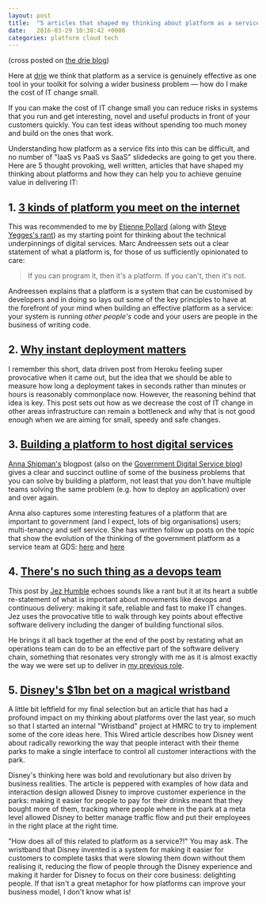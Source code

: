```yaml
---
layout: post
title:  "5 articles that shaped my thinking about platform as a service"
date:   2016-03-29 10:38:42 +0000
categories: platform cloud tech
---
```


(cross posted on <a href="https://blog.drie.co/5-articles-that-shaped-my-thinking-about-platform-as-a-service-88480dab4ed5">the drie blog</a>)

Here at <a href="http://drie.co">drie</a> we think that platform as a service is genuinely effective as one tool in your toolkit for solving a wider business problem &#8212; how do I make the cost of IT change small.

If you can make the cost of IT change small you can reduce risks in systems that you run and get interesting, novel and useful products in front of your customers quickly. You can test ideas without spending too much money and build on the ones that work.

Understanding how platform as a service fits into this can be difficult, and no number of "IaaS vs PaaS vs SaaS" slidedecks are going to get you there. Here are 5 thought provoking, well written, articles that have shaped my thinking about platforms and how they can help you to achieve genuine value in delivering IT:

## 1. <a href="http://pmarchive.com/three_kinds_of_platforms_you_meet_on_the_internet.html">3 kinds of platform you meet on the internet</a>

This was recommended to me by <a href="https://twitter.com/ejhp">Etienne Pollard</a> (along with <a href="https://plus.google.com/+RipRowan/posts/eVeouesvaVX">Steve Yegges's rant</a>) as my starting point for thinking about the technical underpinnings of digital services. Marc Andreessen sets out a clear statement of what a platform is, for those of us sufficiently opinionated to care:

> If you can program it, then it's a platform. If you can't, then it's not.

Andreessen explains that a platform is a system that can be customised by developers and in doing so lays out some of the key principles to have at the forefront of your mind when building an effective platform as a service: your system is running <i>other people's</i> code and your users are people in the business of writing code.

## 2. <a href="https://blog.heroku.com/archives/2009/2/23/why_instant_deployment_matters">Why instant deployment matters</a>


I remember this short, data driven post from Heroku feeling super provocative when it came out, but the idea that we should be able to measure how long a deployment takes in seconds rather than minutes or hours is reasonably commonplace now. However, the reasoning behind that idea is key. This post sets out how as we decrease the cost of IT change in other areas infrastructure can remain a bottleneck and why that is not good enough when we are aiming for small, speedy and safe changes.

## 3. <a href="http://www.annashipman.co.uk/jfdi/building-a-paas.html">Building a platform to host digital services</a>


<a href="https://twitter.com/annashipman">Anna Shipman's</a> blogpost (also on the <a href="https://gds.blog.gov.uk/2015/09/08/building-a-platform-to-host-digital-services/">Government Digital Service blog</a>) gives a clear and succinct outline of some of the business problems that you can solve by building a platform, not least that you don't have multiple teams solving the same problem (e.g. how to deploy an application) over and over again.

Anna also captures some interesting features of a platform that are important to government (and I expect, lots of big organisations) users; multi-tenancy and self service. She has written follow up posts on the topic that show the evolution of the thinking of the government platform as a service team at GDS: <a href="https://gdstechnology.blog.gov.uk/2015/10/27/looking-at-open-source-paas-technologies/">here</a> and <a href="https://gdstechnology.blog.gov.uk/2015/10/27/looking-at-open-source-paas-technologies/">here</a>

## 4. <a href="http://continuousdelivery.com/2012/10/theres-no-such-thing-as-a-devops-team/#more-827">There's no such thing as a devops team</a>

This post by <a href="https://twitter.com/jezhumble?lang=en-gb">Jez Humble</a> echoes sounds like a rant but it at its heart a subtle re-statement of what is important about movements like devops and continuous delivery: making it safe, reliable and fast to make IT changes. Jez uses the provocative title to walk through key points about effective software delivery including the danger of building functional silos.

He brings it all back together at the end of the post by restating what an operations team can do to be an effective part of the software delivery chain, something that resonates very strongly with me as it is almost exactly the way we were set up to deliver in <a href="https://hmrcdigital.blog.gov.uk/2015/07/30/laying-the-foundations-for-hmrcs-digital-services/">my previous role</a>.

## 5. <a href="http://www.wired.com/2015/03/disney-magicband/">Disney's $1bn bet on a magical wristband</a>

A little bit leftfield for my final selection but an article that has had a profound impact on my thinking about platforms over the last year, so much so that I started an internal "Wristband" project at HMRC to try to implement some of the core ideas here. This Wired article describes how Disney went about radically reworking the way that people interact with their theme parks to make a single interface to control all customer interactions with the park.

Disney's thinking here was bold and revolutionary but also driven by business realities. The article is peppered with examples of how data and interaction design allowed Disney to improve customer experience in the parks:  making it easier for people to pay for their drinks meant that they bought more of them, tracking where people where in the park at a meta level allowed Disney to better manage traffic flow and put their employees in the right place at the right time.

"How does all of this related to platform as a service?!" You may ask. The wristband that Disney invented is a system for making it easier for customers to complete tasks that were slowing them down without them realising it, reducing the flow of people through the Disney experience and making it harder for Disney to focus on their core business: delighting people. If that isn't a great metaphor for how platforms can improve your business model, I don't know what is!
